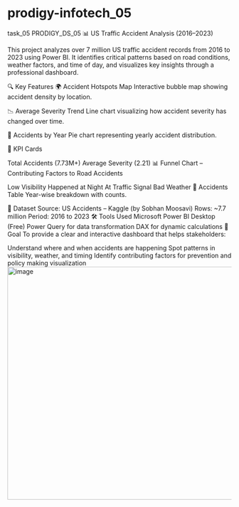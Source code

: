 # prodigy-infotech_05
task_05
PRODIGY_DS_05
📊 US Traffic Accident Analysis (2016–2023)

This project analyzes over 7 million US traffic accident records from 2016 to 2023 using Power BI. It identifies critical patterns based on road conditions, weather factors, and time of day, and visualizes key insights through a professional dashboard.

🔍 Key Features
🌍 Accident Hotspots Map
Interactive bubble map showing accident density by location.

📉 Average Severity Trend
Line chart visualizing how accident severity has changed over time.

🍰 Accidents by Year
Pie chart representing yearly accident distribution.

🧮 KPI Cards

Total Accidents (7.73M+)
Average Severity (2.21)
📊 Funnel Chart – Contributing Factors to Road Accidents

Low Visibility
Happened at Night
At Traffic Signal
Bad Weather
📅 Accidents Table
Year-wise breakdown with counts.

📁 Dataset
Source: US Accidents – Kaggle (by Sobhan Moosavi)
Rows: ~7.7 million
Period: 2016 to 2023
🛠 Tools Used
Microsoft Power BI Desktop (Free)
Power Query for data transformation
DAX for dynamic calculations
🎯 Goal
To provide a clear and interactive dashboard that helps stakeholders:

Understand where and when accidents are happening
Spot patterns in visibility, weather, and timing
Identify contributing factors for prevention and policy making
visualization
<img width="940" height="524" alt="image" src="https://github.com/user-attachments/assets/0ebee06e-f95b-4699-b310-5e905d39f288" />
